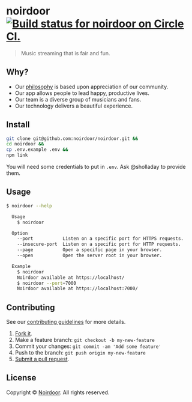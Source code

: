 # noirdoor [![Build status for noirdoor on Circle CI.](https://img.shields.io/circleci/project/noirdoor/noirdoor/master.svg "Circle Build Status")](https://circleci.com/gh/noirdoor/noirdoor "Noirdoor Builds")

> Music streaming that is fair and fun.

## Why?

 - Our [philosophy](https://noirdoor.com/noirdoor) is based upon appreciation of our community.
 - Our app allows people to lead happy, productive lives.
 - Our team is a diverse group of musicians and fans.
 - Our technology delivers a beautiful experience.

## Install

```sh
git clone git@github.com:noirdoor/noirdoor.git &&
cd noirdoor &&
cp .env.example .env &&
npm link
```

You will need some credentials to put in `.env`. Ask @sholladay to provide them.

## Usage

```sh
$ noirdoor --help

  Usage
    $ noirdoor

  Option
    --port           Listen on a specific port for HTTPS requests.
    --insecure-port  Listen on a specific port for HTTP requests.
    --page           Open a specific page in your browser.
    --open           Open the server root in your browser.

  Example
    $ noirdoor
    Noirdoor available at https://localhost/
    $ noirdoor --port=7000
    Noirdoor available at https://localhost:7000/
```

## Contributing

See our [contributing guidelines](https://github.com/noirdoor/noirdoor/blob/master/CONTRIBUTING.md "The guidelines for participating in this project.") for more details.

1. [Fork it](https://github.com/noirdoor/noirdoor/fork).
2. Make a feature branch: `git checkout -b my-new-feature`
3. Commit your changes: `git commit -am 'Add some feature'`
4. Push to the branch: `git push origin my-new-feature`
5. [Submit a pull request](https://github.com/noirdoor/noirdoor/compare "Submit code to this project for review.").

## License

Copyright © [Noirdoor](https://noirdoor.com "Owner of noirdoor."). All rights reserved.
